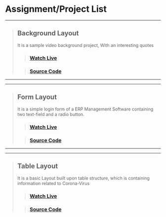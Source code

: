 # Assignment/Project List
---


> ## Background Layout
> It is a sample video background project, With an interesting quotes
> > ### [Watch Live](https://wahidhoquee.github.io/webtech-course/background)
>
> > ### [Source Code](https://github.com/WahidHoquee/webtech-course/tree/master/background)

***
***

> ## Form Layout
> It is a simple login form of a ERP Management Software containing two text-field and a radio button.
> > ### [Watch Live](https://wahidhoquee.github.io/webtech-course/form)
>
> > ### [Source Code](https://github.com/WahidHoquee/webtech-course/tree/master/form)

***
***

> ## Table Layout
> It is a basic Layout built upon table structure, which is containing information related to Corona-Virus
> > ### [Watch Live](https://wahidhoquee.github.io/webtech-course/table)
>
> > ### [Source Code](https://github.com/WahidHoquee/webtech-course/tree/master/table)

